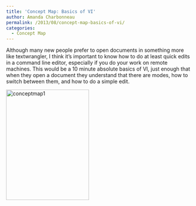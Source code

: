 ```yaml
---
title: 'Concept Map: Basics of VI'
author: Amanda Charbonneau
permalink: /2013/08/concept-map-basics-of-vi/
categories:
  - Concept Map
---
```

Although many new people prefer to open documents in something more like textwrangler, I think it&#8217;s important to know how to do at least quick edits in a command line editor, especially if you do your work on remote machines. This would be a 10 minute absolute basics of VI, just enough that when they open a document they understand that there are modes, how to switch between them, and how to do a simple edit.

[<img class="alignnone size-medium wp-image-4030" alt="conceptmap1" src="http://teaching.software-carpentry.org/wp-content/uploads/2013/08/conceptmap1-e1377116971967-225x300.jpg" width="225" height="300" />][1]

 [1]: http://teaching.software-carpentry.org/wp-content/uploads/2013/08/conceptmap1.jpg
